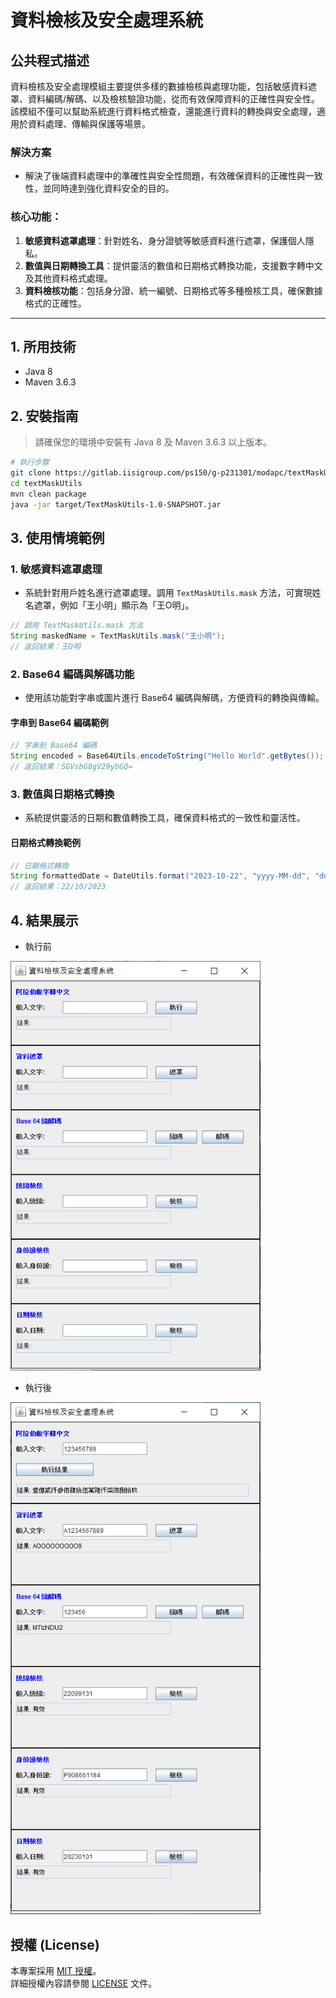 # 資料檢核及安全處理系統

## 公共程式描述
資料檢核及安全處理模組主要提供多樣的數據檢核與處理功能，包括敏感資料遮罩、資料編碼/解碼、以及檢核驗證功能，從而有效保障資料的正確性與安全性。該模組不僅可以幫助系統進行資料格式檢查，還能進行資料的轉換與安全處理，適用於資料處理、傳輸與保護等場景。

### 解決方案
- 解決了後端資料處理中的準確性與安全性問題，有效確保資料的正確性與一致性，並同時達到強化資料安全的目的。

### 核心功能：
1. **敏感資料遮罩處理**：針對姓名、身分證號等敏感資料進行遮罩，保護個人隱私。
2. **數值與日期轉換工具**：提供靈活的數值和日期格式轉換功能，支援數字轉中文及其他資料格式處理。
3. **資料檢核功能**：包括身分證、統一編號、日期格式等多種檢核工具，確保數據格式的正確性。

---

## 1. 所用技術
- Java 8
- Maven 3.6.3

## 2. 安裝指南
> 請確保您的環境中安裝有 Java 8 及 Maven 3.6.3 以上版本。

```bash
# 執行步驟
git clone https://gitlab.iisigroup.com/ps150/g-p231301/modapc/textMaskUtils.git
cd textMaskUtils
mvn clean package
java -jar target/TextMaskUtils-1.0-SNAPSHOT.jar
```

## 3. 使用情境範例

### 1. **敏感資料遮罩處理**
- 系統針對用戶姓名進行遮罩處理。調用 `TextMaskUtils.mask` 方法，可實現姓名遮罩，例如「王小明」顯示為「王O明」。
  
```java
// 調用 TextMaskUtils.mask 方法
String maskedName = TextMaskUtils.mask("王小明");
// 返回結果：王O明
```
### 2. **Base64 編碼與解碼功能**
- 使用該功能對字串或圖片進行 Base64 編碼與解碼，方便資料的轉換與傳輸。

#### 字串到 Base64 編碼範例

```java
// 字串到 Base64 編碼
String encoded = Base64Utils.encodeToString("Hello World".getBytes());
// 返回結果：SGVsbG8gV29ybGQ=
```

### 3. **數值與日期格式轉換**
- 系統提供靈活的日期和數值轉換工具，確保資料格式的一致性和靈活性。

#### 日期格式轉換範例

```java
// 日期格式轉換
String formattedDate = DateUtils.format("2023-10-22", "yyyy-MM-dd", "dd/MM/yyyy");
// 返回結果：22/10/2023
```


## 4. 結果展示

- 執行前

<img src="image/demo.png" alt="原始圖片" width="400">

- 執行後

<img src="image/demoAfter.png" alt="處理後圖片" width="400">

## 授權 (License)

本專案採用 [MIT 授權](./LICENSE)。  
詳細授權內容請參閱 [LICENSE](./LICENSE) 文件。